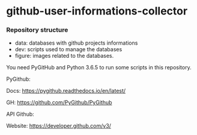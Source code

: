 # github-user-informations-collector

### Repository structure
- data: databases with github projects informations
- dev: scripts used to manage the databases
- figure: images related to the databases.

You need PyGitHub and Python 3.6.5 to run some scripts in this repository.


PyGithub:

Docs: https://pygithub.readthedocs.io/en/latest/

GH: https://github.com/PyGithub/PyGithub


API Github:

Website: https://developer.github.com/v3/
